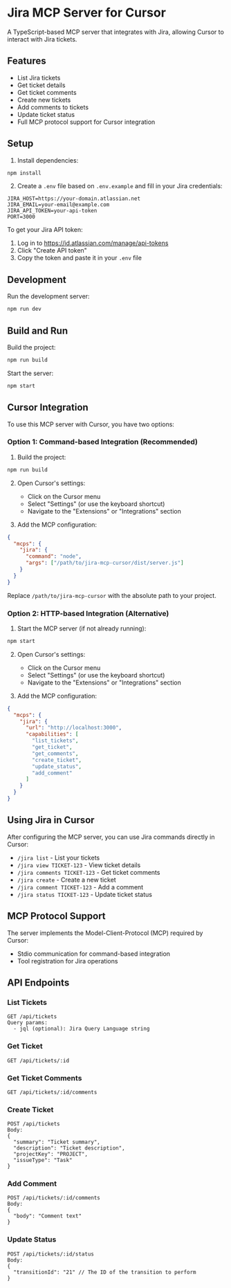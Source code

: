 # Jira MCP Server for Cursor

A TypeScript-based MCP server that integrates with Jira, allowing Cursor to interact with Jira tickets.

## Features

- List Jira tickets
- Get ticket details
- Get ticket comments
- Create new tickets
- Add comments to tickets
- Update ticket status
- Full MCP protocol support for Cursor integration

## Setup

1. Install dependencies:
```bash
npm install
```

2. Create a `.env` file based on `.env.example` and fill in your Jira credentials:
```
JIRA_HOST=https://your-domain.atlassian.net
JIRA_EMAIL=your-email@example.com
JIRA_API_TOKEN=your-api-token
PORT=3000
```

To get your Jira API token:
1. Log in to https://id.atlassian.com/manage/api-tokens
2. Click "Create API token"
3. Copy the token and paste it in your `.env` file

## Development

Run the development server:
```bash
npm run dev
```

## Build and Run

Build the project:
```bash
npm run build
```

Start the server:
```bash
npm start
```

## Cursor Integration

To use this MCP server with Cursor, you have two options:

### Option 1: Command-based Integration (Recommended)

1. Build the project:
```bash
npm run build
```

2. Open Cursor's settings:
   - Click on the Cursor menu
   - Select "Settings" (or use the keyboard shortcut)
   - Navigate to the "Extensions" or "Integrations" section

3. Add the MCP configuration:
```json
{
  "mcps": {
    "jira": {
      "command": "node",
      "args": ["/path/to/jira-mcp-cursor/dist/server.js"]
    }
  }
}
```

Replace `/path/to/jira-mcp-cursor` with the absolute path to your project.

### Option 2: HTTP-based Integration (Alternative)

1. Start the MCP server (if not already running):
```bash
npm start
```

2. Open Cursor's settings:
   - Click on the Cursor menu
   - Select "Settings" (or use the keyboard shortcut)
   - Navigate to the "Extensions" or "Integrations" section

3. Add the MCP configuration:
```json
{
  "mcps": {
    "jira": {
      "url": "http://localhost:3000",
      "capabilities": [
        "list_tickets",
        "get_ticket",
        "get_comments",
        "create_ticket",
        "update_status",
        "add_comment"
      ]
    }
  }
}
```

## Using Jira in Cursor

After configuring the MCP server, you can use Jira commands directly in Cursor:

- `/jira list` - List your tickets
- `/jira view TICKET-123` - View ticket details
- `/jira comments TICKET-123` - Get ticket comments
- `/jira create` - Create a new ticket
- `/jira comment TICKET-123` - Add a comment
- `/jira status TICKET-123` - Update ticket status

## MCP Protocol Support

The server implements the Model-Client-Protocol (MCP) required by Cursor:

- Stdio communication for command-based integration
- Tool registration for Jira operations

## API Endpoints

### List Tickets
```
GET /api/tickets
Query params:
  - jql (optional): Jira Query Language string
```

### Get Ticket
```
GET /api/tickets/:id
```

### Get Ticket Comments
```
GET /api/tickets/:id/comments
```

### Create Ticket
```
POST /api/tickets
Body:
{
  "summary": "Ticket summary",
  "description": "Ticket description",
  "projectKey": "PROJECT",
  "issueType": "Task"
}
```

### Add Comment
```
POST /api/tickets/:id/comments
Body:
{
  "body": "Comment text"
}
```

### Update Status
```
POST /api/tickets/:id/status
Body:
{
  "transitionId": "21" // The ID of the transition to perform
}
``` 